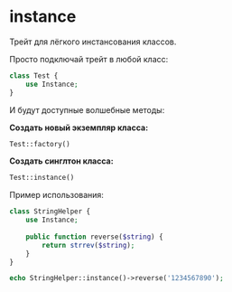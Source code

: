 # instance
Трейт для лёгкого инстансования классов.

Просто подключай трейт в любой класс:

```php
class Test {
    use Instance;
}
```
И будут доступные волшебные методы:

**Создать новый экземпляр класса:**

```php
Test::factory()
```

**Создать синглтон класса:**

```php
Test::instance()
```

Пример использования:

```php
class StringHelper {
    use Instance;
    
    public function reverse($string) {
        return strrev($string);    
    }
}

echo StringHelper::instance()->reverse('1234567890');
```